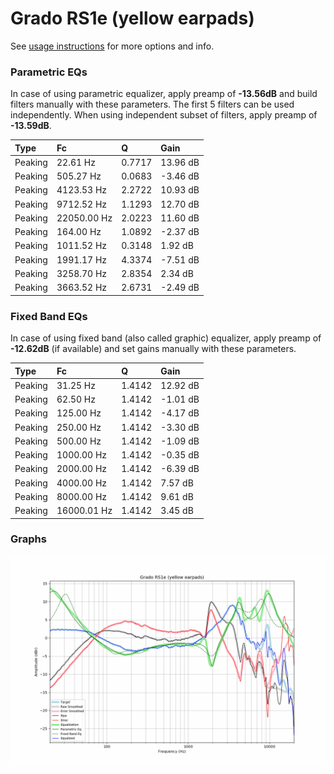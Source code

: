# Grado RS1e (yellow earpads)
See [usage instructions](https://github.com/jaakkopasanen/AutoEq#usage) for more options and info.

### Parametric EQs
In case of using parametric equalizer, apply preamp of **-13.56dB** and build filters manually
with these parameters. The first 5 filters can be used independently.
When using independent subset of filters, apply preamp of **-13.59dB**.

| Type    | Fc          |      Q | Gain     |
|:--------|:------------|:-------|:---------|
| Peaking | 22.61 Hz    | 0.7717 | 13.96 dB |
| Peaking | 505.27 Hz   | 0.0683 | -3.46 dB |
| Peaking | 4123.53 Hz  | 2.2722 | 10.93 dB |
| Peaking | 9712.52 Hz  | 1.1293 | 12.70 dB |
| Peaking | 22050.00 Hz | 2.0223 | 11.60 dB |
| Peaking | 164.00 Hz   | 1.0892 | -2.37 dB |
| Peaking | 1011.52 Hz  | 0.3148 | 1.92 dB  |
| Peaking | 1991.17 Hz  | 4.3374 | -7.51 dB |
| Peaking | 3258.70 Hz  | 2.8354 | 2.34 dB  |
| Peaking | 3663.52 Hz  | 2.6731 | -2.49 dB |

### Fixed Band EQs
In case of using fixed band (also called graphic) equalizer, apply preamp of **-12.62dB**
(if available) and set gains manually with these parameters.

| Type    | Fc          |      Q | Gain     |
|:--------|:------------|:-------|:---------|
| Peaking | 31.25 Hz    | 1.4142 | 12.92 dB |
| Peaking | 62.50 Hz    | 1.4142 | -1.01 dB |
| Peaking | 125.00 Hz   | 1.4142 | -4.17 dB |
| Peaking | 250.00 Hz   | 1.4142 | -3.30 dB |
| Peaking | 500.00 Hz   | 1.4142 | -1.09 dB |
| Peaking | 1000.00 Hz  | 1.4142 | -0.35 dB |
| Peaking | 2000.00 Hz  | 1.4142 | -6.39 dB |
| Peaking | 4000.00 Hz  | 1.4142 | 7.57 dB  |
| Peaking | 8000.00 Hz  | 1.4142 | 9.61 dB  |
| Peaking | 16000.01 Hz | 1.4142 | 3.45 dB  |

### Graphs
![](./Grado%20RS1e%20(yellow%20earpads).png)